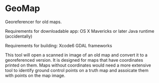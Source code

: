 GeoMap
======

Georeferencer for old maps.

Requirements for downloadable app:
  OS X Mavericks or later
  Java runtime (accidentally)
  
Requirements for building:
  Xcode6
  GDAL frameworks
  
This tool will open a scanned in image of an old map and convert it to a georeferenced version. It is designed for maps that have coordinates printed on them. Maps without coordinates would need a more extensive tool to identify ground control points on a truth map and assoicate them with points on the map image.
